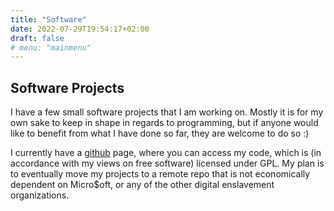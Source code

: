 ```yaml
---
title: "Software"
date: 2022-07-29T19:54:17+02:00
draft: false
# menu: "mainmenu"
---
```


## Software Projects

I have a few small software projects that I am working on. Mostly it is for my own sake to keep in shape in regards to programming, but if anyone would like to benefit from what I have done so far, they are welcome to do so :)  

I currently have a [github](https://github.com/chrberrig) page, where you can access my code, which is (in accordance with my views on free software) licensed under GPL. My plan is to eventually move my projects to a remote repo that is not economically dependent on Micro$oft, or any of the other digital enslavement organizations.

